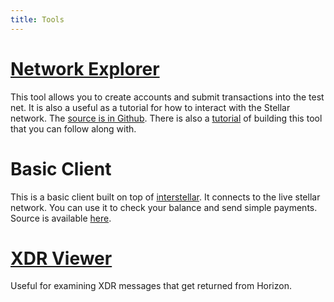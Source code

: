 ```yaml
---
title: Tools
---
```


# [Network Explorer](./network-explorer/)
This tool allows you to create accounts and submit transactions into the test net. It is also a useful as a tutorial for how to interact with the Stellar network. The [source is in Github](https://github.com/stellar/stellar-tutorials/tree/master/network-explorer). There is also a [tutorial](./network-explorer.md) of building this tool that you can follow along with.

# Basic Client
This is a basic client built on top of [interstellar](https://github.com/stellar/interstellar). It connects to the live stellar network. You can use it to check your balance and send simple payments. Source is available [here](https://github.com/stellar/interstellar-basic-client).

# [XDR Viewer](http://bartekn.github.io/stellar-xdr-debugger/)
Useful for examining XDR messages that get returned from Horizon.
